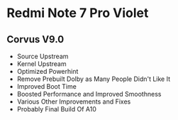 # Redmi Note 7 Pro Violet

## Corvus V9.0

- Source Upstream
- Kernel Upstream
- Optimized Powerhint
- Remove Prebuilt Dolby as Many People Didn't Like It
- Improved Boot Time
- Boosted Performance and Improved Smoothness
- Various Other Improvements and Fixes
- Probably Final Build Of A10
